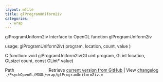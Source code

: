 ```yaml
---
layout: mfile
title: glProgramUniform2iv
categories:
  - wrap
---
```


glProgramUniform2iv  Interface to OpenGL function glProgramUniform2iv

usage:  glProgramUniform2iv\( program, location, count, value \)

C function:  void glProgramUniform2iv\(GLuint program, GLint location, GLsizei count, const GLint\* value\)


<div class="code_header" style="text-align:right;">
  <span style="float:left;">Path&nbsp;&nbsp;</span> <span class="counter">Retrieve <a href=
  "https://raw.github.com/Psychtoolbox-3/Psychtoolbox-3/beta/./PsychOpenGL/MOGL/wrap/glProgramUniform2iv.m">current version from GitHub</a> | View <a href=
  "https://github.com/Psychtoolbox-3/Psychtoolbox-3/commits/beta/./PsychOpenGL/MOGL/wrap/glProgramUniform2iv.m">changelog</a></span>
</div>
<div class="code">
  <code>./PsychOpenGL/MOGL/wrap/glProgramUniform2iv.m</code>
</div>
